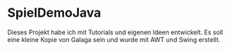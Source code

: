 # SpielDemoJava
Dieses Projekt habe ich mit Tutorials und eigenen Ideen entwickelt. Es soll eine kleine Kopie von Galaga sein und wurde mit AWT und Swing erstellt.
